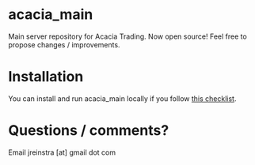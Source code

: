 # acacia_main
Main server repository for Acacia Trading. Now open source! Feel free to propose changes / improvements.

# Installation
You can install and run acacia_main locally if you follow [this checklist](https://docs.google.com/document/d/1Lfp_nyWRWy_9v1CpBQKW80yC_bF_Qg7Hm81AQwKIB5M/).

# Questions / comments?
Email jreinstra [at] gmail dot com
